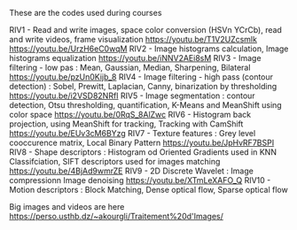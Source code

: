 These are the codes used during courses

RIV1 - Read and write images, space color conversion (HSVn YCrCb), read and write videos, frame visualization 
https://youtu.be/T1V2UZcsmlk https://youtu.be/UrzH6eC0wqM
RIV2 - Image histograms calculation, Image histograms equalization
https://youtu.be/iNNV2AEi8sM
RIV3 - Image filtering - low pas : Mean, Gaussian, Median, Sharpening, Bilateral
https://youtu.be/pzUn0Kijb_8
RIV4 - Image filtering - high pass (contour detection) : Sobel, Prewitt, Laplacian, Canny, binarization by thresholding 
https://youtu.be/i2VSD82NRfI
RIV5 - Image segmentation : contour detection, Otsu thresholding, quantification, K-Means and MeanShift using color space 
https://youtu.be/0RqS_8AlZwc
RIV6 - Histogram back projection, using MeanShift for tracking, Tracking with CamShift
https://youtu.be/EUv3cM6BYzg
RIV7 - Texture features : Grey level cooccurence matrix, Local Binary Pattern
https://youtu.be/JpHvRF7BSPI
RIV8 - Shape descriptors : Histogram od Oriented Gradients used in KNN Classifciation, SIFT descriptors used for images matching
https://youtu.be/4BjAd9wmrZE
RIV9 - 2D Discrete Wavelet : Image compressionn Image denoising 
https://youtu.be/XTmLeXAFO_Q
RIV10 - Motion descriptors : Block Matching, Dense optical flow, Sparse optical flow 


Big images and videos are here https://perso.usthb.dz/~akourgli/Traitement%20d'Images/
